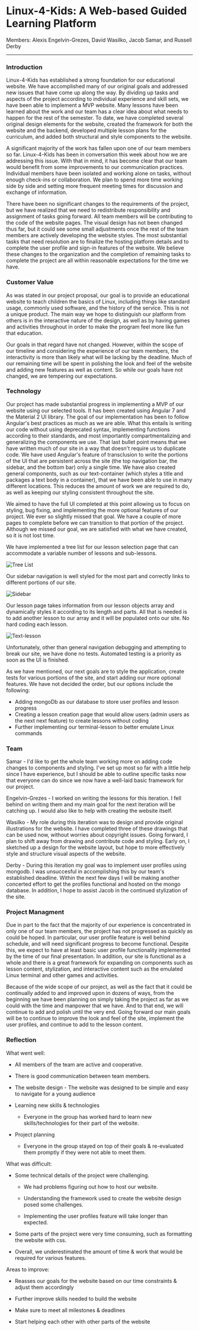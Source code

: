 # Linux-4-Kids: A Web-based Guided Learning Platform

Members: Alexis Engelvin-Grezes, David Wasilko, Jacob Samar, and Russell Derby
___

### Introduction

Linux-4-Kids has established a strong foundation for our educational website. We have
accomplished many of our original goals and addressed new issues that have come up
along the way. By dividing up tasks and aspects of the project according to individual
experience and skill sets, we have been able to implement a MVP website. Many lessons
have been learned about the work and our team has a clear idea about what needs to
happen for the rest of the semester. To date, we have completed several original
design elements for the website, created the framework for both the website and the
backend, developed multiple lesson plans for the curriculum, and added both structural
and style components to the website.

  A significant majority of the work has fallen upon one of our team members so far.
Linux-4-Kids has been in conversation this week about how we are addressing this issue.
With that in mind, it has become clear that our team would benefit from some
improvements to our communication practices. Individual members have been isolated
and working alone on tasks, without enough check-ins or collaboration. We plan to
spend more time working side by side and setting more frequent meeting times for
discussion and exchange of information.

  There have been no significant changes to the requirements of the project, but we
have realized that we need to redistribute responsibility and assignment of tasks
going forward. All team members will be contributing to the code of the website pages.
The visual design has not been changed thus far, but it could see some small adjustments
once the rest of the team members are actively developing the website styles. The most
substantial tasks that need resolution are to finalize the hosting platform details and
to complete the user profile and sign-in features of the website. We believe these
changes to the organization and the completion of remaining tasks to complete the
project are all within reasonable expectations for the time we have.

### Customer Value

As was stated in our project proposal, our goal is to provide an educational website to
teach children the basics of Linux, including things like standard usage, commonly used
software, and the history of the service. This is not a unique product. The main way we 
hope to distinguish our platform from others is in the interactive nature of the design, 
as well as by having games and activities throughout in order to make the program feel
more like fun that education.

Our goals in that regard have not changed. However, within the scope of our timeline and
considering the experience of our team members, the interactivity is more than likely what
will be lacking by the deadline. Much of our remaining time will be spent in polishing the
look and feel of the website and adding new features as well as content. So while our goals
have not changed, we are tempering our expectations.

### Technology

Our project has made substantial progress in implementing a MVP of our website using 
our selected tools. It has been created using Angular 7 and the Material 2 UI library.
The goal of our implementation has been to follow Angular's best practices as much as
we are able. What this entails is writing our code without using deprecated syntax,
implementing functions according to their standards, and most importantly compartmentalizing
and generalizing the components we use. That last bullet point means that we have
written much of our site in a way that doesn't require us to duplicate code. We have
used Angular's feature of transclusion to write the portions of the UI that are
persistent across the site (the top navigation bar, the sidebar, and the bottom bar)
only a single time. We have also created general components, such as our text-container
(which styles a title and packages a text body in a container), that we have been
able to use in many different locations. This reduces the amount of work we are
required to do, as well as keeping our styling consistent throughout the site.

We aimed to have the full UI completed at this point allowing us to focus on styling,
bug fixing, and implementing the more optional features of our project. We ever so
slightly missed that goal. We have a couple of more pages to complete before we can
transition to that portion of the project. Although we missed our goal, we are
satisfied with what we have created, so it is not lost time.

We have implemented a tree list for our lesson selection page that can accommodate
a variable number of lessons and sub-lessons.

![Tree List](src/assets/lesson-select.PNG)

Our sidebar navigation is well styled for the most part and correctly links to
different portions of our site.

![Sidebar](src/assets/sidebar.PNG)

Our lesson page takes information from our lesson objects array and dynamically
styles it according to its length and parts. All that is needed is to add another
lesson to our array and it will be populated onto our site. No hard coding each lesson.

![Text-lesson](src/assets/text-lesson.PNG)

Unfortunately, other than general navigation debugging and attempting to break our
site, we have done no tests. Automated testing is a priority as soon as the UI is finished.

As we have mentioned, our next goals are to style the application, create tests
for various portions of the site, and start adding our more optional features. We
have not decided the order, but our options include the following:
  - Adding mongoDb as our database to store user profiles and lesson progress
  - Creating a lesson creation page that would allow users (admin users as the
    next next feature) to create lessons without coding
  - Further implementing our terminal-lesson to better emulate Linux commands

### Team

Samar - I'd like to get the whole team working more on adding code changes
to components and styling. I've set up most so far with a little help since I
have experience, but I should be able to outline specific tasks now that everyone
can do since we now have a well-laid basic framework for our project.

Engelvin-Grezes - I worked on writing the lessons for this iteration. I fell behind on
writing them and my main goal for the next iteration will be catching up. I would also like
to help with creating the website itself.

Wasilko - My role during this iteration was to design and provide original
illustrations for the website. I have completed three of these drawings that can
be used now, without worries about copyright issues. Going forward, I plan to shift
away from drawing and contribute code and styling. Early on, I sketched up a design
for the website layout, but hope to more effectively style and structure visual
aspects of the website.

Derby - During this iteration my goal was to implement user profiles using mongodb. I was
unsuccesful in accomplishing this by our team's established deadline. Within the next few
days I will be making another concerted effort to get the profiles functional and hosted
on the mongo database. In addition, I hope to assist Jacob in the continued stylization of
the site.

### Project Managment

Due in part to the fact that the majority of our experience is concentrated in only one of 
our team members, the project has not progressed as quickly as could be hoped. In particular, 
our user profile feature is well behind schedule, and will need significant progress to become 
functional. Despite this, we expect to have at least basic user profile functionality 
implemented by the time of our final presentation. In addition, our site is functional as a 
whole and there is a great framework for expanding on components such as lesson content, 
stylization, and interactive content such as the emulated Linux terminal and other games and 
activities.

Because of the wide scope of our project, as well as the fact that it could be continually 
added to and improved upon in dozens of ways, from the beginning we have been planning on 
simply taking the project as far as we could with the time and manpower that we have. And to
that end, we will continue to add and polish until the very end. Going forward our main goals
will be to continue to improve the look and feel of the site, implement the user profiles,
and continue to add to the lesson content.

### Reflection

What went well:
  
  - All members of the team are active and cooperative.
  
  - There is good communication between team members.
	
  - The website design 
		- The website was designed to be simple and easy to navigate for a young audience 
	
  - Learning new skills & technologies 
		
    - Everyone in the group has worked hard to learn new skills/technologies for their part of the website.
	
  - Project planning 
	
    - Everyone in the group stayed on top of their goals & re-evaluated them promptly if they were not able to meet them.

What was difficult:
	
  - Some technical details of the project were challenging.
		
    - We had problems figuring out how to host our website.
	
    - Understanding the framework used to create the website design posed some challenges.
    
    - Implementing the user profiles feature will take longer than expected.
	
  - Some parts of the project were very time consuming, such as formatting the website with css.
	
  - Overall, we underestimated the amount of time & work that would be required for various features.

Areas to improve:
	
  - Reasses our goals for the website based on our time constraints & adjust them accordingly
	
  - Further improve skills needed to build the website
  
  - Make sure to meet all milestones & deadlines
  
  - Start helping each other with other parts of the website 

	

